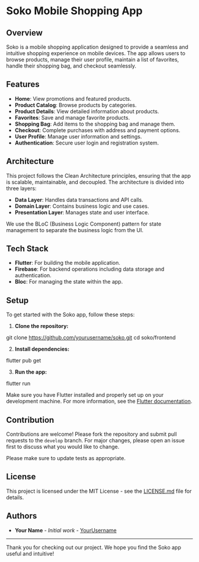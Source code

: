 # Soko Mobile Shopping App

## Overview
Soko is a mobile shopping application designed to provide a seamless and intuitive shopping experience on mobile devices. The app allows users to browse products, manage their user profile, maintain a list of favorites, handle their shopping bag, and checkout seamlessly.

## Features
- **Home**: View promotions and featured products.
- **Product Catalog**: Browse products by categories.
- **Product Details**: View detailed information about products.
- **Favorites**: Save and manage favorite products.
- **Shopping Bag**: Add items to the shopping bag and manage them.
- **Checkout**: Complete purchases with address and payment options.
- **User Profile**: Manage user information and settings.
- **Authentication**: Secure user login and registration system.

## Architecture
This project follows the Clean Architecture principles, ensuring that the app is scalable, maintainable, and decoupled. The architecture is divided into three layers:
- **Data Layer**: Handles data transactions and API calls.
- **Domain Layer**: Contains business logic and use cases.
- **Presentation Layer**: Manages state and user interface.

We use the BLoC (Business Logic Component) pattern for state management to separate the business logic from the UI.

## Tech Stack
- **Flutter**: For building the mobile application.
- **Firebase**: For backend operations including data storage and authentication.
- **Bloc**: For managing the state within the app.

## Setup
To get started with the Soko app, follow these steps:

1. **Clone the repository:**

git clone https://github.com/yourusername/soko.git
cd soko/frontend


2. **Install dependencies:**

flutter pub get


3. **Run the app:**

flutter run


Make sure you have Flutter installed and properly set up on your development machine. For more information, see the [Flutter documentation](https://flutter.dev/docs).

## Contribution
Contributions are welcome! Please fork the repository and submit pull requests to the `develop` branch. For major changes, please open an issue first to discuss what you would like to change.

Please make sure to update tests as appropriate.

## License
This project is licensed under the MIT License - see the [LICENSE.md](LICENSE.md) file for details.

## Authors
- **Your Name** - *Initial work* - [YourUsername](https://github.com/yourusername)

---

Thank you for checking out our project. We hope you find the Soko app useful and intuitive!
